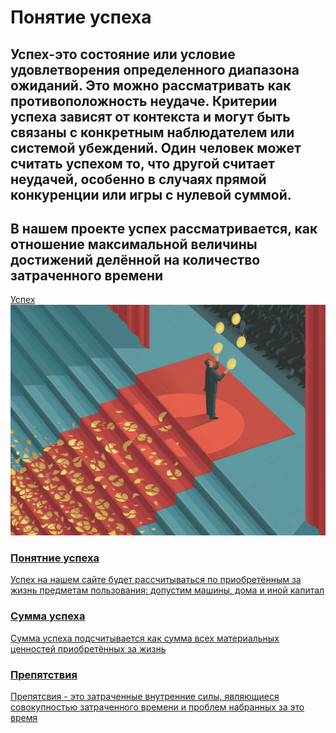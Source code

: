 <html>
<head>
<title>Успех</title>
<link rel="stylesheet" href="css успеха.css">
</head>
<h1>Понятие успеха</h1>
<p><h2>Успех-это состояние или условие удовлетворения определенного диапазона ожиданий. Это можно рассматривать как противоположность неудаче. Критерии успеха зависят от контекста и могут быть связаны с конкретным наблюдателем или системой убеждений. Один человек может считать успехом то, что другой считает неудачей, особенно в случаях прямой конкуренции или игры с нулевой суммой.</h2></p>
<p><h2>В нашем проекте успех рассматривается, как отношение максимальной величины достижений делённой на количество затраченного времени</h2></p>
<a href="https://ru.wikipedia.org/wiki">Успех</a>
<img src="успех.jpg" alt="" class="image-border"/>
<div class="post-wrap">
<div class="post-item">
<div class="post-item-wrap">
<a href="" class="post-link">
<h3 class="post-title">Понятние успеха</h3>
<p class="post-content">Успех на нашем сайте будет рассчитываться по приобретённым за жизнь предметам пользования: допустим машины, дома и иной капитал</p>
</a>
</div>
</div>

<div class="post-item">
<div class="post-item-wrap">
<a href="" class="post-link">
<h3 class="post-title">Сумма успеха</h3>
<p class="post-content">Сумма успеха подсчитывается как сумма всех материальных ценностей приобретённых за жизнь </p>
</a>
</div>
</div>

<div class="post-item">
<div class="post-item-wrap">
<a href="" class="post-link">
<h3 class="post-title">Препятствия</h3>
<p class="post-content">Препятсвия - это затраченные внутренние силы, являющиеся совокупностью затраченного времени и проблем набранных за это время</p>
</a>
</div>
</div>
</div>
</html>
